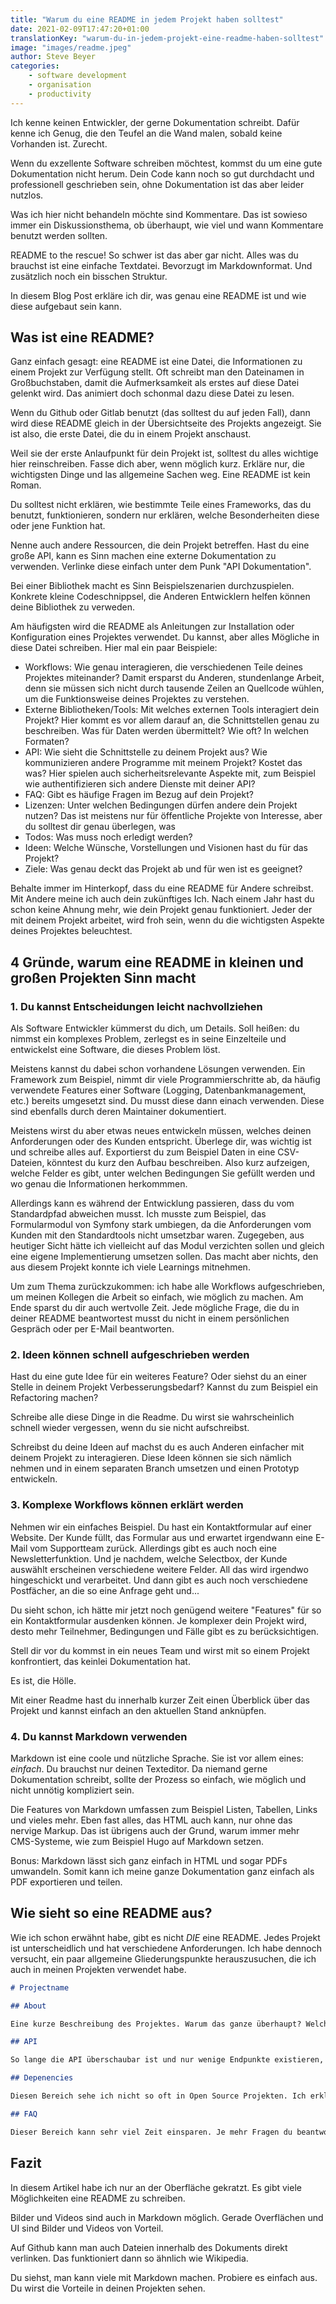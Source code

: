 ```yaml
---
title: "Warum du eine README in jedem Projekt haben solltest"
date: 2021-02-09T17:47:20+01:00
translationKey: "warum-du-in-jedem-projekt-eine-readme-haben-solltest"
image: "images/readme.jpeg"
author: Steve Beyer
categories: 
    - software development
    - organisation
    - productivity
---
```


Ich kenne keinen Entwickler, der gerne Dokumentation schreibt. Dafür kenne ich Genug, die den Teufel an die Wand malen, sobald keine Vorhanden ist. Zurecht.

Wenn du exzellente Software schreiben möchtest, kommst du um eine gute Dokumentation nicht herum. Dein Code kann noch so gut durchdacht und professionell geschrieben sein, ohne Dokumentation ist das aber leider nutzlos. 

Was ich hier nicht behandeln möchte sind Kommentare. Das ist sowieso immer ein Diskussionsthema, ob überhaupt, wie viel und wann Kommentare benutzt werden sollten. 

README to the rescue! So schwer ist das aber gar nicht. Alles was du brauchst ist eine einfache Textdatei. Bevorzugt im Markdownformat. Und zusätzlich noch ein bisschen Struktur.

In diesem Blog Post erkläre ich dir, was genau eine README ist und wie diese aufgebaut sein kann.
## Was ist eine README?

Ganz einfach gesagt: eine README ist eine Datei, die Informationen zu einem Projekt zur Verfügung stellt. Oft schreibt man den Dateinamen in Großbuchstaben, damit die Aufmerksamkeit als erstes auf diese Datei gelenkt wird. Das animiert doch schonmal dazu diese Datei zu lesen.

Wenn du Github oder Gitlab benutzt (das solltest du auf jeden Fall), dann wird diese README gleich in der Übersichtseite des Projekts angezeigt. Sie ist also, die erste Datei, die du in einem Projekt anschaust. 

Weil sie der erste Anlaufpunkt für dein Projekt ist, solltest du alles wichtige hier reinschreiben. Fasse dich aber, wenn möglich kurz. Erkläre nur, die wichtigsten Dinge und las allgemeine Sachen weg. Eine README ist kein Roman.

Du solltest nicht erklären, wie bestimmte Teile eines Frameworks, das du benutzt, funktionieren, sondern nur erklären, welche Besonderheiten diese oder jene Funktion hat.

Nenne auch andere Ressourcen, die dein Projekt betreffen. Hast du eine große API, kann es Sinn machen eine externe Dokumentation zu verwenden. Verlinke diese einfach unter dem Punk "API Dokumentation".

Bei einer Bibliothek macht es Sinn Beispielszenarien durchzuspielen. Konkrete kleine Codeschnippsel, die Anderen Entwicklern helfen können deine Bibliothek zu verweden.

Am häufigsten wird die README als Anleitungen zur Installation oder Konfiguration eines Projektes verwendet. Du kannst, aber alles Mögliche in diese Datei schreiben. 
Hier mal ein paar Beispiele:
- Workflows: Wie genau interagieren, die verschiedenen Teile deines Projektes miteinander? Damit ersparst du Anderen, stundenlange Arbeit, denn sie müssen sich nicht durch tausende Zeilen an Quellcode wühlen, um die Funktionsweise deines Projektes zu verstehen.
- Externe Bibliotheken/Tools: Mit welches externen Tools interagiert dein Projekt? Hier kommt es vor allem darauf an, die Schnittstellen genau zu beschreiben. Was für Daten werden übermittelt? Wie oft? In welchen Formaten?
- API: Wie sieht die Schnittstelle zu deinem Projekt aus? Wie kommunizieren andere Programme mit meinem Projekt? Kostet das was? Hier spielen auch sicherheitsrelevante Aspekte mit, zum Beispiel wie authentifizieren sich andere Dienste mit deiner API? 
- FAQ: Gibt es häufige Fragen im Bezug auf dein Projekt?
- Lizenzen: Unter welchen Bedingungen dürfen andere dein Projekt nutzen? Das ist meistens nur für öffentliche Projekte von Interesse, aber du solltest dir genau überlegen, was 
- Todos: Was muss noch erledigt werden?
- Ideen: Welche Wünsche, Vorstellungen und Visionen hast du für das Projekt?
- Ziele: Was genau deckt das Projekt ab und für wen ist es geeignet?

Behalte immer im Hinterkopf, dass du eine README für Andere schreibst. Mit Andere meine ich auch dein zukünftiges Ich. Nach einem Jahr hast du schon keine Ahnung mehr, wie dein Projekt genau funktioniert. Jeder der mit deinem Projekt arbeitet, wird froh sein, wenn du die wichtigsten Aspekte deines Projektes beleuchtest.

## 4 Gründe, warum eine README in kleinen und großen Projekten Sinn macht

### 1. Du kannst Entscheidungen leicht nachvollziehen

Als Software Entwickler kümmerst du dich, um Details. Soll heißen: du nimmst ein komplexes Problem, zerlegst es in seine Einzelteile und entwickelst eine Software, die dieses Problem löst. 

Meistens kannst du dabei schon vorhandene Lösungen verwenden. Ein Framework zum Beispiel, nimmt dir viele Programmierschritte ab, da häufig verwendete Features einer Software (Logging, Datenbankmanagement, etc.) bereits umgesetzt sind. Du musst diese dann einach verwenden. Diese sind ebenfalls durch deren Maintainer dokumentiert.

Meistens wirst du aber etwas neues entwickeln müssen, welches deinen Anforderungen oder des Kunden entspricht. Überlege dir, was wichtig ist und schreibe alles auf. Exportierst du zum Beispiel Daten in eine CSV-Dateien, könntest du kurz den Aufbau beschreiben. Also kurz aufzeigen, welche Felder es gibt, unter welchen Bedingungen Sie gefüllt werden und wo genau die Informationen herkommmen.

Allerdings kann es während der Entwicklung passieren, dass du vom Standardpfad abweichen musst. Ich musste zum Beispiel, das Formularmodul von Symfony stark umbiegen, da die Anforderungen vom Kunden mit den Standardtools nicht umsetzbar waren. Zugegeben, aus heutiger Sicht hätte ich vielleicht auf das Modul verzichten sollen und gleich eine eigene Implementierung umsetzen sollen. Das macht aber nichts, den aus diesem Projekt konnte ich viele Learnings mitnehmen. 

Um zum Thema zurückzukommen: ich habe alle Workflows aufgeschrieben, um meinen Kollegen die Arbeit so einfach, wie möglich zu machen. Am Ende sparst du dir auch wertvolle Zeit. Jede mögliche Frage, die du in deiner README beantwortest musst du nicht in einem persönlichen Gespräch oder per E-Mail beantworten.

### 2. Ideen können schnell aufgeschrieben werden
Hast du eine gute Idee für ein weiteres Feature? Oder siehst du an einer Stelle in deinem Projekt Verbesserungsbedarf? Kannst du zum Beispiel ein Refactoring machen? 

Schreibe alle diese Dinge in die Readme. Du wirst sie wahrscheinlich schnell wieder vergessen, wenn du sie nicht aufschreibst. 

Schreibst du deine Ideen auf machst du es auch Anderen einfacher mit deinem Projekt zu interagieren. Diese Ideen können sie sich nämlich nehmen und in einem separaten Branch umsetzen und einen Prototyp entwickeln. 

### 3. Komplexe Workflows können erklärt werden
Nehmen wir ein einfaches Beispiel. Du hast ein Kontaktformular auf einer Website. Der Kunde füllt, das Formular aus und erwartet irgendwann eine E-Mail vom Supportteam zurück. Allerdings gibt es auch noch eine Newsletterfunktion. Und je nachdem, welche Selectbox, der Kunde auswählt erscheinen verschiedene weitere Felder. All das wird irgendwo hingeschickt und verarbeitet. Und dann gibt es auch noch verschiedene Postfächer, an die so eine Anfrage geht und... 

Du sieht schon, ich hätte mir jetzt noch genügend weitere "Features" für so ein Kontaktformular ausdenken können. Je komplexer dein Projekt wird, desto mehr Teilnehmer, Bedingungen und Fälle gibt es zu berücksichtigen. 

Stell dir vor du kommst in ein neues Team und wirst mit so einem Projekt konfrontiert, das keinlei Dokumentation hat. 

Es ist, die Hölle. 

Mit einer Readme hast du innerhalb kurzer Zeit einen Überblick über das Projekt und kannst einfach an den aktuellen Stand anknüpfen.

### 4. Du kannst Markdown verwenden

Markdown ist eine coole und nützliche Sprache. Sie ist vor allem eines: *einfach*. Du brauchst nur deinen Texteditor. Da niemand gerne Dokumentation schreibt, sollte der Prozess so einfach, wie möglich und nicht unnötig kompliziert sein.

Die Features von Markdown umfassen zum Beispiel Listen, Tabellen, Links und vieles mehr. Eben fast alles, das HTML auch kann, nur ohne das nervige Markup. Das ist übrigens auch der Grund, warum immer mehr CMS-Systeme, wie zum Beispiel Hugo auf Markdown setzen.

Bonus: Markdown lässt sich ganz einfach in HTML und sogar PDFs umwandeln. Somit kann ich meine ganze Dokumentation ganz einfach als PDF exportieren und teilen.

## Wie sieht so eine README aus?

Wie ich schon erwähnt habe, gibt es nicht *DIE* eine README. Jedes Projekt ist unterscheidlich und hat verschiedene Anforderungen. Ich habe dennoch versucht, ein paar allgemeine Gliederungspunkte herauszusuchen, die ich auch in meinen Projekten verwendet habe.

```markdown
# Projectname

## About

Eine kurze Beschreibung des Projektes. Warum das ganze überhaupt? Welches Problem soll das Projekt lösen und wer ist beteiligt.

## API

So lange die API überschaubar ist und nur wenige Endpunkte existieren, kann es Sinn machen hier eine Schnittstellenbeschreibung einzufügen. Sobald, die API wächst sollte man aber auf eine externe API-Dokumentation zurückgreifen.

## Depenencies

Diesen Bereich sehe ich nicht so oft in Open Source Projekten. Ich erkläre in diesem Bereich gerne, welche Abhängigkeiten mein Projekt hat und warum. Hier muss man nicht kleinlich alle Packages aufzählen, die man benutzt. Nur die wichigsten. Damit behält man einen groben Überblick. Das ist auch für andere Entwickler hilfreich. Hier kann man schon abschätzen, welche Funktionen die Software besitzt.

## FAQ

Dieser Bereich kann sehr viel Zeit einsparen. Je mehr Fragen du beantwortest, desto unwahrscheinlicher ist es, das dir jemand eine Frage stellt. Klingt komisch oder? Support für dein Projekt ist dringend nötig, aber je weniger aktive Zeit du damit verbringst, desto mehr Zeit kannst du in die Programmierung stecken. Sammle deshalb immer alle Fragen und beantworte sie hier. 

```
## Fazit

In diesem Artikel habe ich nur an der Oberfläche gekratzt. Es gibt viele Möglichkeiten eine README zu schreiben. 

Bilder und Videos sind auch in Markdown möglich. Gerade Overflächen und UI sind Bilder und Videos von Vorteil. 

Auf Github kann man auch Dateien innerhalb des Dokuments direkt verlinken. Das funktioniert dann so ähnlich wie Wikipedia.

Du siehst, man kann viele mit Markdown machen. Probiere es einfach aus. Du wirst die Vorteile in deinen Projekten sehen.
